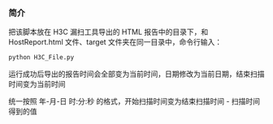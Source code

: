 ### 简介

把该脚本放在 H3C 漏扫工具导出的 HTML 报告中的目录下，和 HostReport.html 文件、target 文件夹在同一目录中，命令行输入：

```python
python H3C_File.py
```

运行成功后导出的报告时间会全部变为当前时间，日期修改为当前日期，结束扫描时间变为当前时间

统一按照 年-月-日 时:分:秒 的格式，开始扫描时间变为结束扫描时间 - 扫描时间 得到的值